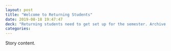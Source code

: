 ```yaml
---
layout: post
title: "Welcome to Returning Students"
date: 2019-08-18 19:47:47
deck: "Returning students need to get set up for the semester. Archive past semesters' files. Set up a new folder structure for the upcoming semester."
categories:
---
```

Story content.
